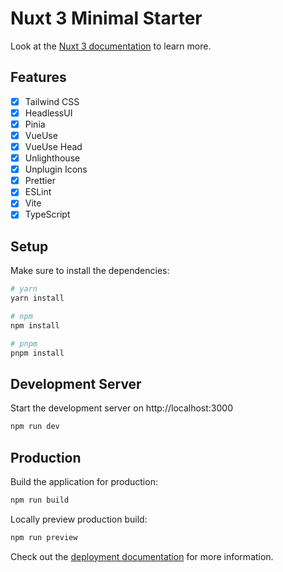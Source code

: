 # Nuxt 3 Minimal Starter

Look at the [Nuxt 3 documentation](https://nuxt.com/docs/getting-started/introduction) to learn more.

## Features

-   [x] Tailwind CSS
-   [x] HeadlessUI
-   [x] Pinia
-   [x] VueUse
-   [x] VueUse Head
-   [x] Unlighthouse
-   [x] Unplugin Icons
-   [x] Prettier
-   [x] ESLint
-   [x] Vite
-   [x] TypeScript

## Setup

Make sure to install the dependencies:

```bash
# yarn
yarn install

# npm
npm install

# pnpm
pnpm install
```

## Development Server

Start the development server on http://localhost:3000

```bash
npm run dev
```

## Production

Build the application for production:

```bash
npm run build
```

Locally preview production build:

```bash
npm run preview
```

Check out the [deployment documentation](https://nuxt.com/docs/getting-started/deployment) for more information.
